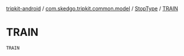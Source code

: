 [tripkit-android](../../index.md) / [com.skedgo.tripkit.common.model](../index.md) / [StopType](index.md) / [TRAIN](./-t-r-a-i-n.md)

# TRAIN

`TRAIN`